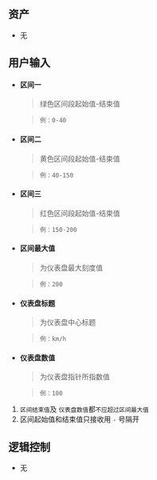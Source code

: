 ## 资产

- 无

## 用户输入 

- #### 区间一

  > 绿色区间段起始值-结束值

  > `例：0-40`

- #### 区间二

  > 黄色区间段起始值-结束值

  > `例：40-150`

- #### 区间三

  > 红色区间段起始值-结束值

  > `例：150-200`

- #### 区间最大值

  > 为仪表盘最大刻度值

  > `例：200`

- #### 仪表盘标题

  > 为仪表盘中心标题

  > `例：km/h`

- #### 仪表盘数值

  > 为仪表盘指针所指数值

  > `例：100`



1.  `区间结束值`及 `仪表盘数值`都`不应超过区间最大值`
2.  区间起始值和结束值只接收用 `-` 号隔开



## 逻辑控制

- 无